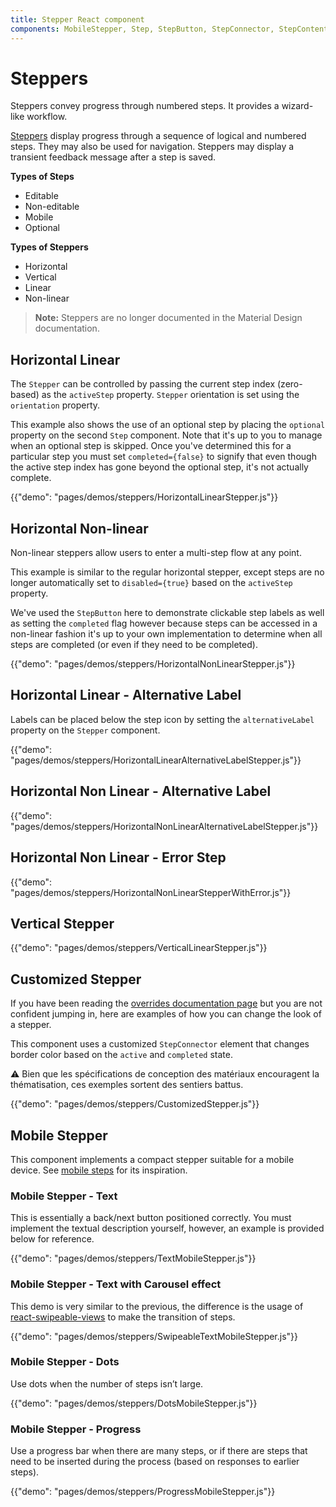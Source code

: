 ```yaml
---
title: Stepper React component
components: MobileStepper, Step, StepButton, StepConnector, StepContent, StepIcon, StepLabel, Stepper
---
```

# Steppers

<p class="description">Steppers convey progress through numbered steps. It provides a wizard-like workflow.</p>

[Steppers](https://material.io/archive/guidelines/components/steppers.html) display progress through a sequence of logical and numbered steps. They may also be used for navigation. Steppers may display a transient feedback message after a step is saved.

**Types of Steps**

- Editable
- Non-editable
- Mobile
- Optional

**Types of Steppers**

- Horizontal
- Vertical
- Linear
- Non-linear

> **Note:** Steppers are no longer documented in the Material Design documentation.

## Horizontal Linear

The `Stepper` can be controlled by passing the current step index (zero-based) as the `activeStep` property. `Stepper` orientation is set using the `orientation` property.

This example also shows the use of an optional step by placing the `optional` property on the second `Step` component. Note that it's up to you to manage when an optional step is skipped. Once you've determined this for a particular step you must set `completed={false}` to signify that even though the active step index has gone beyond the optional step, it's not actually complete.

{{"demo": "pages/demos/steppers/HorizontalLinearStepper.js"}}

## Horizontal Non-linear

Non-linear steppers allow users to enter a multi-step flow at any point.

This example is similar to the regular horizontal stepper, except steps are no longer automatically set to `disabled={true}` based on the `activeStep` property.

We've used the `StepButton` here to demonstrate clickable step labels as well as setting the `completed` flag however because steps can be accessed in a non-linear fashion it's up to your own implementation to determine when all steps are completed (or even if they need to be completed).

{{"demo": "pages/demos/steppers/HorizontalNonLinearStepper.js"}}

## Horizontal Linear - Alternative Label

Labels can be placed below the step icon by setting the `alternativeLabel` property on the `Stepper` component.

{{"demo": "pages/demos/steppers/HorizontalLinearAlternativeLabelStepper.js"}}

## Horizontal Non Linear - Alternative Label

{{"demo": "pages/demos/steppers/HorizontalNonLinearAlternativeLabelStepper.js"}}

## Horizontal Non Linear - Error Step

{{"demo": "pages/demos/steppers/HorizontalNonLinearStepperWithError.js"}}

## Vertical Stepper

{{"demo": "pages/demos/steppers/VerticalLinearStepper.js"}}

## Customized Stepper

If you have been reading the [overrides documentation page](/customization/overrides/) but you are not confident jumping in, here are examples of how you can change the look of a stepper.

This component uses a customized `StepConnector` element that changes border color based on the `active` and `completed` state.

⚠️ Bien que les spécifications de conception des matériaux encouragent la thématisation, ces exemples sortent des sentiers battus.

{{"demo": "pages/demos/steppers/CustomizedStepper.js"}}

## Mobile Stepper

This component implements a compact stepper suitable for a mobile device. See [mobile steps](https://material.io/archive/guidelines/components/steppers.html#steppers-types-of-steps) for its inspiration.

### Mobile Stepper - Text

This is essentially a back/next button positioned correctly. You must implement the textual description yourself, however, an example is provided below for reference.

{{"demo": "pages/demos/steppers/TextMobileStepper.js"}}

### Mobile Stepper - Text with Carousel effect

This demo is very similar to the previous, the difference is the usage of [react-swipeable-views](https://github.com/oliviertassinari/react-swipeable-views) to make the transition of steps.

{{"demo": "pages/demos/steppers/SwipeableTextMobileStepper.js"}}

### Mobile Stepper - Dots

Use dots when the number of steps isn’t large.

{{"demo": "pages/demos/steppers/DotsMobileStepper.js"}}

### Mobile Stepper - Progress

Use a progress bar when there are many steps, or if there are steps that need to be inserted during the process (based on responses to earlier steps).

{{"demo": "pages/demos/steppers/ProgressMobileStepper.js"}}